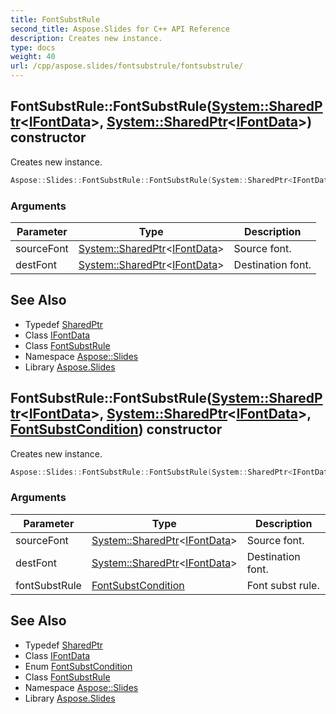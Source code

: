```yaml
---
title: FontSubstRule
second_title: Aspose.Slides for C++ API Reference
description: Creates new instance.
type: docs
weight: 40
url: /cpp/aspose.slides/fontsubstrule/fontsubstrule/
---
```

## FontSubstRule::FontSubstRule([System::SharedPtr](../../../system/sharedptr/)\<[IFontData](../../ifontdata/)\>, [System::SharedPtr](../../../system/sharedptr/)\<[IFontData](../../ifontdata/)\>) constructor


Creates new instance.

```cpp
Aspose::Slides::FontSubstRule::FontSubstRule(System::SharedPtr<IFontData> sourceFont, System::SharedPtr<IFontData> destFont)
```


### Arguments

| Parameter | Type | Description |
| --- | --- | --- |
| sourceFont | [System::SharedPtr](../../../system/sharedptr/)\<[IFontData](../../ifontdata/)\> | Source font. |
| destFont | [System::SharedPtr](../../../system/sharedptr/)\<[IFontData](../../ifontdata/)\> | Destination font. |

## See Also

* Typedef [SharedPtr](../../../system/sharedptr/)
* Class [IFontData](../../ifontdata/)
* Class [FontSubstRule](../)
* Namespace [Aspose::Slides](../../)
* Library [Aspose.Slides](../../../)
## FontSubstRule::FontSubstRule([System::SharedPtr](../../../system/sharedptr/)\<[IFontData](../../ifontdata/)\>, [System::SharedPtr](../../../system/sharedptr/)\<[IFontData](../../ifontdata/)\>, [FontSubstCondition](../../fontsubstcondition/)) constructor


Creates new instance.

```cpp
Aspose::Slides::FontSubstRule::FontSubstRule(System::SharedPtr<IFontData> sourceFont, System::SharedPtr<IFontData> destFont, FontSubstCondition fontSubstRule)
```


### Arguments

| Parameter | Type | Description |
| --- | --- | --- |
| sourceFont | [System::SharedPtr](../../../system/sharedptr/)\<[IFontData](../../ifontdata/)\> | Source font. |
| destFont | [System::SharedPtr](../../../system/sharedptr/)\<[IFontData](../../ifontdata/)\> | Destination font. |
| fontSubstRule | [FontSubstCondition](../../fontsubstcondition/) | Font subst rule. |

## See Also

* Typedef [SharedPtr](../../../system/sharedptr/)
* Class [IFontData](../../ifontdata/)
* Enum [FontSubstCondition](../../fontsubstcondition/)
* Class [FontSubstRule](../)
* Namespace [Aspose::Slides](../../)
* Library [Aspose.Slides](../../../)
